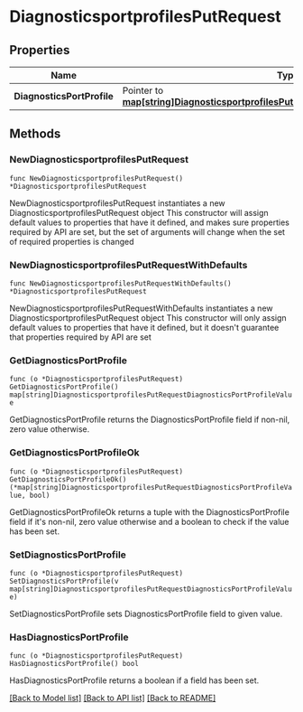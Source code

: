 # DiagnosticsportprofilesPutRequest

## Properties

Name | Type | Description | Notes
------------ | ------------- | ------------- | -------------
**DiagnosticsPortProfile** | Pointer to [**map[string]DiagnosticsportprofilesPutRequestDiagnosticsPortProfileValue**](DiagnosticsportprofilesPutRequestDiagnosticsPortProfileValue.md) |  | [optional] 

## Methods

### NewDiagnosticsportprofilesPutRequest

`func NewDiagnosticsportprofilesPutRequest() *DiagnosticsportprofilesPutRequest`

NewDiagnosticsportprofilesPutRequest instantiates a new DiagnosticsportprofilesPutRequest object
This constructor will assign default values to properties that have it defined,
and makes sure properties required by API are set, but the set of arguments
will change when the set of required properties is changed

### NewDiagnosticsportprofilesPutRequestWithDefaults

`func NewDiagnosticsportprofilesPutRequestWithDefaults() *DiagnosticsportprofilesPutRequest`

NewDiagnosticsportprofilesPutRequestWithDefaults instantiates a new DiagnosticsportprofilesPutRequest object
This constructor will only assign default values to properties that have it defined,
but it doesn't guarantee that properties required by API are set

### GetDiagnosticsPortProfile

`func (o *DiagnosticsportprofilesPutRequest) GetDiagnosticsPortProfile() map[string]DiagnosticsportprofilesPutRequestDiagnosticsPortProfileValue`

GetDiagnosticsPortProfile returns the DiagnosticsPortProfile field if non-nil, zero value otherwise.

### GetDiagnosticsPortProfileOk

`func (o *DiagnosticsportprofilesPutRequest) GetDiagnosticsPortProfileOk() (*map[string]DiagnosticsportprofilesPutRequestDiagnosticsPortProfileValue, bool)`

GetDiagnosticsPortProfileOk returns a tuple with the DiagnosticsPortProfile field if it's non-nil, zero value otherwise
and a boolean to check if the value has been set.

### SetDiagnosticsPortProfile

`func (o *DiagnosticsportprofilesPutRequest) SetDiagnosticsPortProfile(v map[string]DiagnosticsportprofilesPutRequestDiagnosticsPortProfileValue)`

SetDiagnosticsPortProfile sets DiagnosticsPortProfile field to given value.

### HasDiagnosticsPortProfile

`func (o *DiagnosticsportprofilesPutRequest) HasDiagnosticsPortProfile() bool`

HasDiagnosticsPortProfile returns a boolean if a field has been set.


[[Back to Model list]](../README.md#documentation-for-models) [[Back to API list]](../README.md#documentation-for-api-endpoints) [[Back to README]](../README.md)


